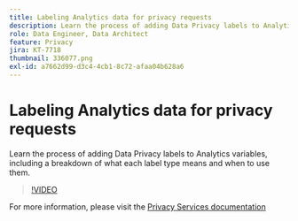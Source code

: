 ```yaml
---
title: Labeling Analytics data for privacy requests
description: Learn the process of adding Data Privacy labels to Analytics variables, including a breakdown of what each label type means and when to use them.
role: Data Engineer, Data Architect
feature: Privacy
jira: KT-7718
thumbnail: 336077.png
exl-id: a7662d99-d3c4-4cb1-8c72-afaa04b628a6
---
```

# Labeling Analytics data for privacy requests

Learn the process of adding Data Privacy labels to Analytics variables, including a breakdown of what each label type means and when to use them.

>[!VIDEO](https://video.tv.adobe.com/v/336077?quality=12&learn=on)

For  more information, please visit the [Privacy Services documentation](https://experienceleague.adobe.com/docs/experience-platform/privacy/home.html)